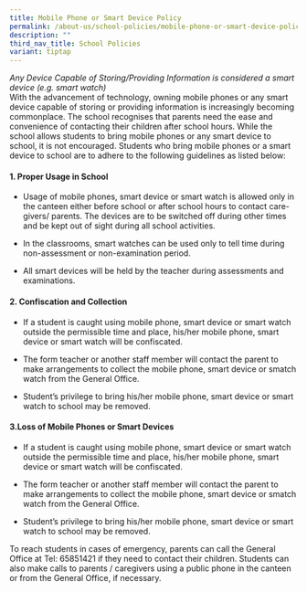 ```yaml
---
title: Mobile Phone or Smart Device Policy
permalink: /about-us/school-policies/mobile-phone-or-smart-device-policy/
description: ""
third_nav_title: School Policies
variant: tiptap
---
```

<p><em>Any Device Capable of Storing/Providing Information is considered a smart device (e.g. smart watch)</em>
<br>With the advancement of technology, owning mobile phones or any smart
device capable of storing or providing information is increasingly becoming
commonplace. The school recognises that parents need the ease and convenience
of contacting their children after school hours. While the school allows
students to bring mobile phones or any smart device to school, it is not
encouraged. Students who bring mobile phones or a smart device to school
are to adhere to the following guidelines as listed below:</p>
<h4><strong>1. Proper Usage in School</strong></h4>
<ul data-tight="true" class="tight">
<li>
<p>Usage of mobile phones, smart device or smart watch is allowed only in
the canteen either before school or after school hours to contact care-givers/
parents. The devices are to be switched off during other times and be kept
out of sight during all school activities.</p>
</li>
<li>
<p>In the classrooms, smart watches can be used only to tell time during
non-assessment or non-examination period.&nbsp;</p>
</li>
<li>
<p>All smart devices will be held by the teacher during assessments and examinations.</p>
</li>
</ul>
<h4><strong>2. Confiscation and Collection</strong></h4>
<ul data-tight="true" class="tight">
<li>
<p>If a student is caught using mobile phone, smart device or smart watch
outside the permissible time and place, his/her mobile phone, smart device
or smart watch will be confiscated.</p>
</li>
<li>
<p>The form teacher or another staff member will contact the parent to make
arrangements to collect the mobile phone, smart device or smatch watch
from the General Office.</p>
</li>
<li>
<p>Student’s privilege to bring his/her mobile phone, smart device or smart
watch to school may be removed.</p>
</li>
</ul>
<h4><strong>3.Loss of Mobile Phones or Smart Devices</strong></h4>
<ul data-tight="true" class="tight">
<li>
<p>If a student is caught using mobile phone, smart device or smart watch
outside the permissible time and place, his/her mobile phone, smart device
or smart watch will be confiscated.</p>
</li>
<li>
<p>The form teacher or another staff member will contact the parent to make
arrangements to collect the mobile phone, smart device or smatch watch
from the General Office.</p>
</li>
<li>
<p>Student’s privilege to bring his/her mobile phone, smart device or smart
watch to school may be removed.</p>
</li>
</ul>
<p>To reach students in cases of emergency, parents can call the General
Office at Tel: 65851421 if they need to contact their children. Students
can also make calls to parents / caregivers using a public phone in the
canteen or from the General Office, if necessary.</p>
<p></p>